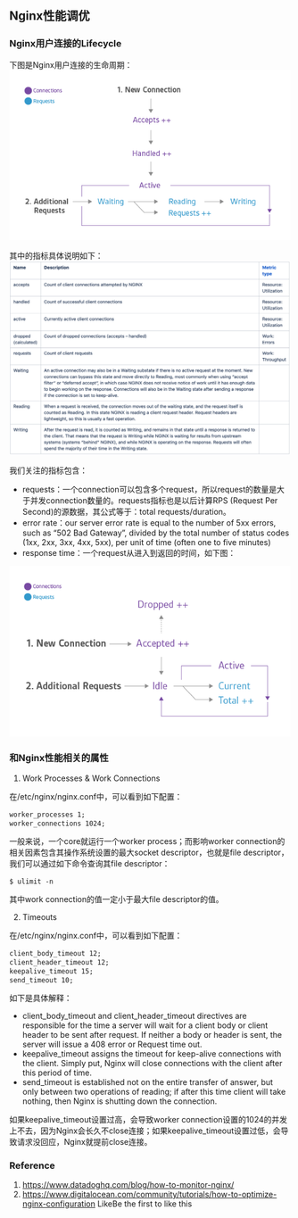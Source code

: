 ## Nginx性能调优

### Nginx用户连接的Lifecycle

下图是Nginx用户连接的生命周期：
![nginx-connection-diagram-2](./pix/nginx-connection-diagram-2.png)

其中的指标具体说明如下：
![table](./pix/table.png)

我们关注的指标包含：

* requests：一个connection可以包含多个request，所以request的数量是大于并发connection数量的。requests指标也是以后计算RPS (Request Per Second)的源数据，其公式等于：total requests/duration。
* error rate：our server error rate is equal to the number of 5xx errors, such as “502 Bad Gateway”, divided by the total number of status codes (1xx, 2xx, 3xx, 4xx, 5xx), per unit of time (often one to five minutes)
* response time：一个request从进入到返回的时间，如下图：

![nginx-plus-connection-diagram-2](./pix/nginx-plus-connection-diagram-2.png)

### 和Nginx性能相关的属性

1. Work Processes & Work Connections

在/etc/nginx/nginx.conf中，可以看到如下配置：
```
worker_processes 1;
worker_connections 1024;
```

一般来说，一个core就运行一个worker process；而影响worker connection的相关因素包含其操作系统设置的最大socket descriptor，也就是file descriptor，我们可以通过如下命令查询其file descriptor：
```
$ ulimit -n
```

其中work connection的值一定小于最大file descriptor的值。


2. Timeouts

在/etc/nginx/nginx.conf中，可以看到如下配置：

```
client_body_timeout 12;
client_header_timeout 12;
keepalive_timeout 15;
send_timeout 10;
```

如下是具体解释：

* client_body_timeout and client_header_timeout directives are responsible for the time a server will wait for a client body or client header to be sent after request. If neither a body or header is sent, the server will issue a 408 error or Request time out.
* keepalive_timeout assigns the timeout for keep-alive connections with the client. Simply put, Nginx will close connections with the client after this period of time.
* send_timeout is established not on the entire transfer of answer, but only between two operations of reading; if after this time client will take nothing, then Nginx is shutting down the connection.

如果keepalive_timeout设置过高，会导致worker connection设置的1024的并发上不去，因为Nginx会长久不close连接；如果keepalive_timeout设置过低，会导致请求没回应，Nginx就提前close连接。

### Reference
1. https://www.datadoghq.com/blog/how-to-monitor-nginx/
2. https://www.digitalocean.com/community/tutorials/how-to-optimize-nginx-configuration
LikeBe the first to like this

